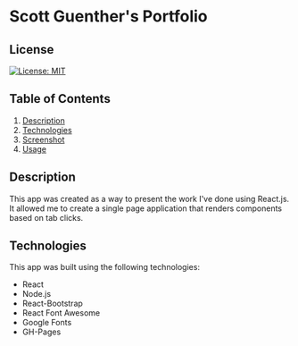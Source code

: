 # Scott Guenther's Portfolio

## License
[![License: MIT](https://img.shields.io/badge/License-MIT-yellow.svg 'Click for more information on the Massachusets Institute of Technology License (MIT)')](https://opensource.org/licenses/MIT)

## Table of Contents

1. [Description](#description)
2. [Technologies](#technologies)
3. [Screenshot](#screenshot)
4. [Usage](#usage)
## Description
This app was created as a way to present the work I've done using React.js. It allowed me to create a single page application that renders components based on tab clicks.

## Technologies
This app was built using the following technologies:
- React
- Node.js
- React-Bootstrap
- React Font Awesome
- Google Fonts
- GH-Pages

